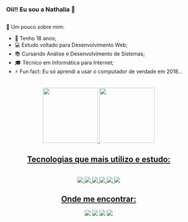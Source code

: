 ### Oii!! Eu sou a Nathalia 👋

##

🧵 Um pouco sobre mim:

- 🎉 Tenho 18 anos;
- 💻 Estudo voltado para Desenvolvimento Web;
- 📚 Cursando Análise e Desenvolvimento de Sistemas;
- 🎓 Técnico em Informática para Internet;
- ⚡ Fun fact: Eu só aprendi a usar o computador de verdade em 2018...

##

<div align="center">
  <a href="https://github.com/nathalia-lima">
  <img height="150em" src="https://github-readme-stats.vercel.app/api?username=nathalia-lima&show_icons=true&theme=radical&include_all_commits=true&count_private=true"/>
  <img height="150em" src="https://github-readme-stats.vercel.app/api/top-langs/?username=nathalia-lima&layout=compact&langs_count=7&theme=radical"/>
</div>

<h2 align="center"><strong>Tecnologias que mais utilizo e estudo:</strong></h2>

<div style="display: inline_block" align="center"><br>
  <img src="https://img.shields.io/badge/Java-ED8B00?style=for-the-badge&logo=java&logoColor=white">
  <img src="https://img.shields.io/badge/HTML5-E34F26?style=for-the-badge&logo=html5&logoColor=white">
  <img src="https://img.shields.io/badge/CSS3-1572B6?style=for-the-badge&logo=css3&logoColor=white">
  <img src="https://img.shields.io/badge/C-00599C?style=for-the-badge&logo=c&logoColor=white">
  <img src="https://img.shields.io/badge/C%2B%2B-00599C?style=for-the-badge&logo=c%2B%2B&logoColor=white">
  <img src="https://img.shields.io/badge/MySQL-00000F?style=for-the-badge&logo=mysql&logoColor=white">
  
</div>

<h2 align="center"><strong>Onde me encontrar:</strong></h2>

<div align="center"> 
  <a href="https://instagram.com/nath.lf22" target="_blank"><img src="https://img.shields.io/badge/-Instagram-%23E4405F?style=for-the-badge&logo=instagram&logoColor=white" target="_blank"></a>
  <a href = "mailto:nl265080@gmail.com@gmail.com"><img src="https://img.shields.io/badge/-Gmail-%23333?style=for-the-badge&logo=gmail&logoColor=white" target="_blank"></a>
  <a href="https://www.linkedin.com/in/nathalia-l-7b13791ab" target="_blank"><img src="https://img.shields.io/badge/-LinkedIn-%230077B5?style=for-the-badge&logo=linkedin&logoColor=white" target="_blank"></a> 
  <a href="https://www.behance.net/nathalialima24" target="_blank"><img src="https://img.shields.io/badge/-Behance-blue?style=for-the-badge&logo=behance&logoColor=white" target="_blank"></a> 

</div>
